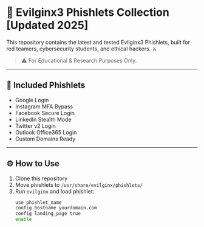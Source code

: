 # 🔐 Evilginx3 Phishlets Collection [Updated 2025]

This repository contains the latest and tested Evilginx3 Phishlets, built for red teamers, cybersecurity students, and ethical hackers. ⚔️

> ⚠️ For Educational & Research Purposes Only.

---

## 📜 Included Phishlets

- Google Login
- Instagram MFA Bypass
- Facebook Secure Login
- LinkedIn Stealth Mode
- Twitter v2 Login
- Outlook Office365 Login
- Custom Domains Ready

---

## ⚙️ How to Use

1. Clone this repository
2. Move phishlets to `/usr/share/evilginx/phishlets/`
3. Run `evilginx` and load phishlet:
   ```bash
   use phishlet_name
   config hostname yourdomain.com
   config landing_page true
   enable
